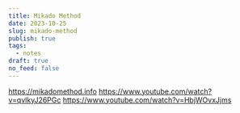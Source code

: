 ```yaml
---
title: Mikado Method
date: 2023-10-25
slug: mikado-method
publish: true
tags:
  - notes
draft: true
no_feed: false
---
```

https://mikadomethod.info
https://www.youtube.com/watch?v=qvlkyJ26PGc
https://www.youtube.com/watch?v=HbjWOvxJjms

